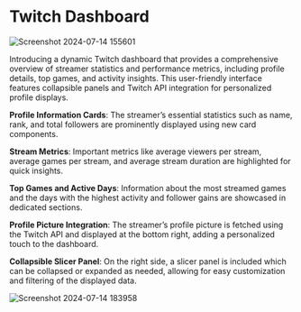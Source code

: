 # Twitch Dashboard
![Screenshot 2024-07-14 155601](https://github.com/user-attachments/assets/8e30d77a-2f32-4bd4-bba3-10d32d0726c4)


Introducing a dynamic Twitch dashboard that provides a comprehensive overview of streamer statistics and performance metrics, including profile details, top games, and activity insights. This user-friendly interface features collapsible panels and Twitch API integration for personalized profile displays.

**Profile Information Cards**: The streamer’s essential statistics such as name, rank, and total followers are prominently displayed using new card components.

**Stream Metrics**: Important metrics like average viewers per stream, average games per stream, and average stream duration are highlighted for quick insights.

**Top Games and Active Days**: Information about the most streamed games and the days with the highest activity and follower gains are showcased in dedicated sections.

**Profile Picture Integration**: The streamer’s profile picture is fetched using the Twitch API and displayed at the bottom right, adding a personalized touch to the dashboard.

**Collapsible Slicer Panel**: On the right side, a slicer panel is included which can be collapsed or expanded as needed, allowing for easy customization and filtering of the displayed data.

![Screenshot 2024-07-14 183958](https://github.com/user-attachments/assets/1ef85e5f-1695-4739-81a6-6cd7870f5503)

